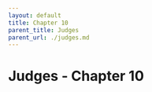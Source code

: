 ```yaml
---
layout: default
title: Chapter 10
parent_title: Judges
parent_url: ./judges.md
---
```


# Judges - Chapter 10
